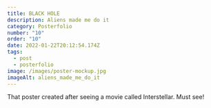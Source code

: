 ```yaml
---
title: BLACK HOLE
description: Aliens made me do it
category: Posterfolio
number: "10"
order: "10"
date: 2022-01-22T20:12:54.174Z
tags:
  - post
  - posterfolio
image: /images/poster-mockup.jpg
imageAlt: aliens_made_me_do_it
---
```

That poster created after seeing a movie called Interstellar. Must see!